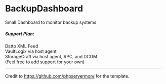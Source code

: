 # BackupDashboard
Small Dashboard to monitor backup systems

<h5>Support Plan:</h5>
  Datto XML Feed</br>
  VaultLogix via host agent</br>
  StorageCraft via host agent, RPC, and DCOM</br>
  (Feel free to add support for your own)</br>

-------------
Credit to https://github.com/phpservermon/ for the template.
